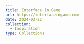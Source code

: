 ```yaml
---
title: Interface In Game
url: https://interfaceingame.com
date: 2024-03-22
collection:
  - Inspiration
type: Collections
---
```


